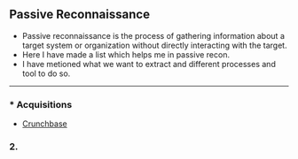 ## Passive Reconnaissance  
* Passive reconnaissance is the process of gathering information about a target system or organization without directly interacting with the target.
* Here I have made a list which helps me in passive recon.
* I have metioned what we want to extract and different processes and tool to do so.
---  
###   * Acquisitions
  * [Crunchbase](https://www.crunchbase.com/)
### 2.    
    
